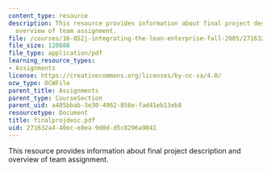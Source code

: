 ```yaml
---
content_type: resource
description: This resource provides information about final project description and
  overview of team assignment.
file: /courses/16-852j-integrating-the-lean-enterprise-fall-2005/271632a440ece8ea9d0dd5c8296a9841_finalprojdesc.pdf
file_size: 120888
file_type: application/pdf
learning_resource_types:
- Assignments
license: https://creativecommons.org/licenses/by-nc-sa/4.0/
ocw_type: OCWFile
parent_title: Assignments
parent_type: CourseSection
parent_uid: a405bbab-3e30-4962-856e-fad41eb13eb8
resourcetype: Document
title: finalprojdesc.pdf
uid: 271632a4-40ec-e8ea-9d0d-d5c8296a9841
---
```

This resource provides information about final project description and overview of team assignment.